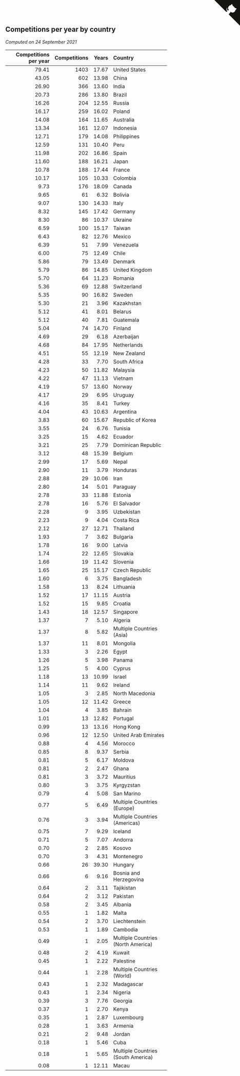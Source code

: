 ## Competitions per year by country

*Computed on 24 September 2021*

| Competitions per year | Competitions | Years | Country |
| ---: | ---: | ---: | :--- |
| 79.41 | 1403 | 17.67 | United States |
| 43.05 | 602 | 13.98 | China |
| 26.90 | 366 | 13.60 | India |
| 20.73 | 286 | 13.80 | Brazil |
| 16.26 | 204 | 12.55 | Russia |
| 16.17 | 259 | 16.02 | Poland |
| 14.08 | 164 | 11.65 | Australia |
| 13.34 | 161 | 12.07 | Indonesia |
| 12.71 | 179 | 14.08 | Philippines |
| 12.59 | 131 | 10.40 | Peru |
| 11.98 | 202 | 16.86 | Spain |
| 11.60 | 188 | 16.21 | Japan |
| 10.78 | 188 | 17.44 | France |
| 10.17 | 105 | 10.33 | Colombia |
| 9.73 | 176 | 18.09 | Canada |
| 9.65 | 61 | 6.32 | Bolivia |
| 9.07 | 130 | 14.33 | Italy |
| 8.32 | 145 | 17.42 | Germany |
| 8.30 | 86 | 10.37 | Ukraine |
| 6.59 | 100 | 15.17 | Taiwan |
| 6.43 | 82 | 12.76 | Mexico |
| 6.39 | 51 | 7.99 | Venezuela |
| 6.00 | 75 | 12.49 | Chile |
| 5.86 | 79 | 13.49 | Denmark |
| 5.79 | 86 | 14.85 | United Kingdom |
| 5.70 | 64 | 11.23 | Romania |
| 5.36 | 69 | 12.88 | Switzerland |
| 5.35 | 90 | 16.82 | Sweden |
| 5.30 | 21 | 3.96 | Kazakhstan |
| 5.12 | 41 | 8.01 | Belarus |
| 5.12 | 40 | 7.81 | Guatemala |
| 5.04 | 74 | 14.70 | Finland |
| 4.69 | 29 | 6.18 | Azerbaijan |
| 4.68 | 84 | 17.95 | Netherlands |
| 4.51 | 55 | 12.19 | New Zealand |
| 4.28 | 33 | 7.70 | South Africa |
| 4.23 | 50 | 11.82 | Malaysia |
| 4.22 | 47 | 11.13 | Vietnam |
| 4.19 | 57 | 13.60 | Norway |
| 4.17 | 29 | 6.95 | Uruguay |
| 4.16 | 35 | 8.41 | Turkey |
| 4.04 | 43 | 10.63 | Argentina |
| 3.83 | 60 | 15.67 | Republic of Korea |
| 3.55 | 24 | 6.76 | Tunisia |
| 3.25 | 15 | 4.62 | Ecuador |
| 3.21 | 25 | 7.79 | Dominican Republic |
| 3.12 | 48 | 15.39 | Belgium |
| 2.99 | 17 | 5.69 | Nepal |
| 2.90 | 11 | 3.79 | Honduras |
| 2.88 | 29 | 10.06 | Iran |
| 2.80 | 14 | 5.01 | Paraguay |
| 2.78 | 33 | 11.88 | Estonia |
| 2.78 | 16 | 5.76 | El Salvador |
| 2.28 | 9 | 3.95 | Uzbekistan |
| 2.23 | 9 | 4.04 | Costa Rica |
| 2.12 | 27 | 12.71 | Thailand |
| 1.93 | 7 | 3.62 | Bulgaria |
| 1.78 | 16 | 9.00 | Latvia |
| 1.74 | 22 | 12.65 | Slovakia |
| 1.66 | 19 | 11.42 | Slovenia |
| 1.65 | 25 | 15.17 | Czech Republic |
| 1.60 | 6 | 3.75 | Bangladesh |
| 1.58 | 13 | 8.24 | Lithuania |
| 1.52 | 17 | 11.15 | Austria |
| 1.52 | 15 | 9.85 | Croatia |
| 1.43 | 18 | 12.57 | Singapore |
| 1.37 | 7 | 5.10 | Algeria |
| 1.37 | 8 | 5.82 | Multiple Countries (Asia) |
| 1.37 | 11 | 8.01 | Mongolia |
| 1.33 | 3 | 2.26 | Egypt |
| 1.26 | 5 | 3.98 | Panama |
| 1.25 | 5 | 4.00 | Cyprus |
| 1.18 | 13 | 10.99 | Israel |
| 1.14 | 11 | 9.62 | Ireland |
| 1.05 | 3 | 2.85 | North Macedonia |
| 1.05 | 12 | 11.42 | Greece |
| 1.04 | 4 | 3.85 | Bahrain |
| 1.01 | 13 | 12.82 | Portugal |
| 0.99 | 13 | 13.16 | Hong Kong |
| 0.96 | 12 | 12.50 | United Arab Emirates |
| 0.88 | 4 | 4.56 | Morocco |
| 0.85 | 8 | 9.37 | Serbia |
| 0.81 | 5 | 6.17 | Moldova |
| 0.81 | 2 | 2.47 | Ghana |
| 0.81 | 3 | 3.72 | Mauritius |
| 0.80 | 3 | 3.75 | Kyrgyzstan |
| 0.79 | 4 | 5.08 | San Marino |
| 0.77 | 5 | 6.49 | Multiple Countries (Europe) |
| 0.76 | 3 | 3.94 | Multiple Countries (Americas) |
| 0.75 | 7 | 9.29 | Iceland |
| 0.71 | 5 | 7.07 | Andorra |
| 0.70 | 2 | 2.85 | Kosovo |
| 0.70 | 3 | 4.31 | Montenegro |
| 0.66 | 26 | 39.30 | Hungary |
| 0.66 | 6 | 9.16 | Bosnia and Herzegovina |
| 0.64 | 2 | 3.11 | Tajikistan |
| 0.64 | 2 | 3.12 | Pakistan |
| 0.58 | 2 | 3.45 | Albania |
| 0.55 | 1 | 1.82 | Malta |
| 0.54 | 2 | 3.70 | Liechtenstein |
| 0.53 | 1 | 1.89 | Cambodia |
| 0.49 | 1 | 2.05 | Multiple Countries (North America) |
| 0.48 | 2 | 4.19 | Kuwait |
| 0.45 | 1 | 2.22 | Palestine |
| 0.44 | 1 | 2.28 | Multiple Countries (World) |
| 0.43 | 1 | 2.32 | Madagascar |
| 0.43 | 1 | 2.34 | Nigeria |
| 0.39 | 3 | 7.76 | Georgia |
| 0.37 | 1 | 2.70 | Kenya |
| 0.35 | 1 | 2.87 | Luxembourg |
| 0.28 | 1 | 3.63 | Armenia |
| 0.21 | 2 | 9.48 | Jordan |
| 0.18 | 1 | 5.46 | Cuba |
| 0.18 | 1 | 5.65 | Multiple Countries (South America) |
| 0.08 | 1 | 12.11 | Macau |


<a href="https://github.com/jonatanklosko/wca_statistics" class="github-corner" aria-label="View source on Github"><svg width="80" height="80" viewBox="0 0 250 250" style="fill:#151513; color:#fff; position: absolute; top: 0; border: 0; right: 0;" aria-hidden="true"><path d="M0,0 L115,115 L130,115 L142,142 L250,250 L250,0 Z"></path><path d="M128.3,109.0 C113.8,99.7 119.0,89.6 119.0,89.6 C122.0,82.7 120.5,78.6 120.5,78.6 C119.2,72.0 123.4,76.3 123.4,76.3 C127.3,80.9 125.5,87.3 125.5,87.3 C122.9,97.6 130.6,101.9 134.4,103.2" fill="currentColor" style="transform-origin: 130px 106px;" class="octo-arm"></path><path d="M115.0,115.0 C114.9,115.1 118.7,116.5 119.8,115.4 L133.7,101.6 C136.9,99.2 139.9,98.4 142.2,98.6 C133.8,88.0 127.5,74.4 143.8,58.0 C148.5,53.4 154.0,51.2 159.7,51.0 C160.3,49.4 163.2,43.6 171.4,40.1 C171.4,40.1 176.1,42.5 178.8,56.2 C183.1,58.6 187.2,61.8 190.9,65.4 C194.5,69.0 197.7,73.2 200.1,77.6 C213.8,80.2 216.3,84.9 216.3,84.9 C212.7,93.1 206.9,96.0 205.4,96.6 C205.1,102.4 203.0,107.8 198.3,112.5 C181.9,128.9 168.3,122.5 157.7,114.1 C157.9,116.9 156.7,120.9 152.7,124.9 L141.0,136.5 C139.8,137.7 141.6,141.9 141.8,141.8 Z" fill="currentColor" class="octo-body"></path></svg></a><style>.github-corner:hover .octo-arm{animation:octocat-wave 560ms ease-in-out}@keyframes octocat-wave{0%,100%{transform:rotate(0)}20%,60%{transform:rotate(-25deg)}40%,80%{transform:rotate(10deg)}}@media (max-width:500px){.github-corner:hover .octo-arm{animation:none}.github-corner .octo-arm{animation:octocat-wave 560ms ease-in-out}}</style>
